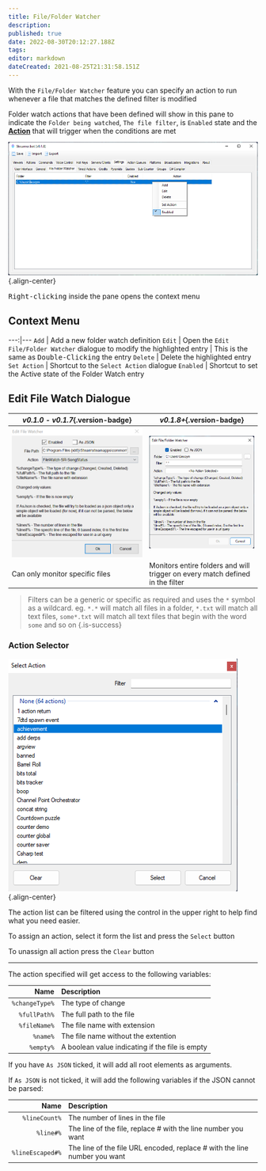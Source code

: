 ```yaml
---
title: File/Folder Watcher
description: 
published: true
date: 2022-08-30T20:12:27.188Z
tags: 
editor: markdown
dateCreated: 2021-08-25T21:31:58.151Z
---
```


With the `File/Folder Watcher` feature you can specify an action to run whenever a file that matches the defined filter is modified

Folder watch actions that have been defined will show in this pane to indicate the `Folder being watched`, `The file filter`, is `Enabled` state and the **[Action](/en/Actions)** that will trigger when the conditions are met

![file-folder-watcher-018.png](/file-folder-watcher-018.png){.align-center}

<kbd>Right-clicking</kbd> inside the pane opens the context menu

## Context Menu

---:|---
`Add` | Add a new folder watch definition
`Edit` | Open the `Edit File/Folder Watcher` dialogue to modify the highlighted entry | This is the same as <kbd>Double-Clicking</kbd> the entry
`Delete` | Delete the highlighted entry
`Set Action` | Shortcut to the `Select Action` dialogue
`Enabled` | Shortcut to set the Active state of the Folder Watch entry



## Edit File Watch Dialogue

*v0.1.0 - v0.1.7*{.version-badge} | *v0.1.8+*{.version-badge}
---|---
![image](/130543487-37f328d3-55b9-4dab-8f53-c46fde0ff967.png)|![file-folder-watcher-edit-018.png](/file-folder-watcher-edit-018.png)
Can only monitor specific files | Monitors entire folders and will trigger on every match defined in the filter



> Filters can be a generic or specific as required and uses the `*` symbol as a wildcard.
> eg. `*.*` will match all files in a folder, `*.txt` will match all text files, `some*.txt` will match all text files that begin with the word `some` and so on
{.is-success}

### Action Selector

![action-selector-018.png](/action-selector-018.png){.align-center}

The action list can be filtered using the control in the upper right to help find what you need easier.

To assign an action, select it form the list and press the `Select` button

To unassign all action press the `Clear` button

-----

The action specified will get access to the following variables:

Name | Description
----:|:------------
`%changeType%` | The type of change | `Changed`, `Created`, `Deleted`
`%fullPath%` | The full path to the file
`%fileName%` | The file name with extension
`%name%` | The file name without the extention
`%empty%` | A boolean value indicating if the file is empty

If you have `As JSON` ticked, it will add all root elements as arguments.

If `As JSON` is not ticked, it will add the following variables if the JSON cannot be parsed:

Name | Description
----:|:------------
`%lineCount%` | The number of lines in the file
`%line#%` | The line of the file, replace # with the line number you want
`%lineEscaped#%` | The line of the file URL encoded, replace # with the line number you want